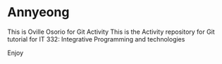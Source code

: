 # Annyeong
This is Oville Osorio for Git Activity
This is the Activity repository for Git tutorial for IT 332: Integrative Programming and technologies

Enjoy